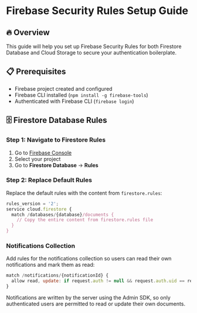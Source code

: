 # Firebase Security Rules Setup Guide

## 🔥 Overview

This guide will help you set up Firebase Security Rules for both Firestore Database and Cloud Storage to secure your authentication boilerplate.

## 📋 Prerequisites

- Firebase project created and configured
- Firebase CLI installed (`npm install -g firebase-tools`)
- Authenticated with Firebase CLI (`firebase login`)

## 🗄️ Firestore Database Rules

### Step 1: Navigate to Firestore Rules

1. Go to [Firebase Console](https://console.firebase.google.com/)
2. Select your project
3. Go to **Firestore Database** → **Rules**

### Step 2: Replace Default Rules

Replace the default rules with the content from `firestore.rules`:

```javascript
rules_version = '2';
service cloud.firestore {
  match /databases/{database}/documents {
    // Copy the entire content from firestore.rules file
  }
}
```

### Notifications Collection

Add rules for the notifications collection so users can read their own notifications and mark them as read:

```javascript
match /notifications/{notificationId} {
  allow read, update: if request.auth != null && request.auth.uid == resource.data.userId;
}
```

Notifications are written by the server using the Admin SDK, so only authenticated users are permitted to read or update their own documents.
